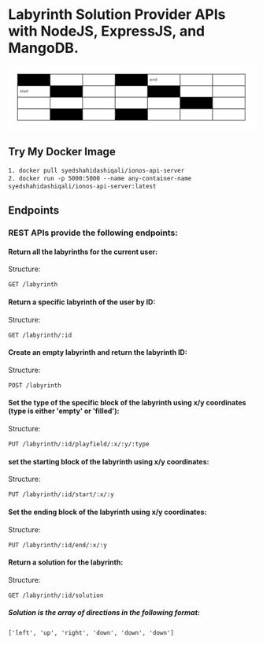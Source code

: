 # Labyrinth Solution Provider APIs with NodeJS, ExpressJS, and MangoDB.

![example](./static/labyrinth.png)

## Try My Docker Image
```
1. docker pull syedshahidashiqali/ionos-api-server
2. docker run -p 5000:5000 --name any-container-name syedshahidashiqali/ionos-api-server:latest
```
## Endpoints

### REST APIs provide the following endpoints:

#### Return all the labyrinths for the current user:

Structure:

```
GET /labyrinth
```

#### Return a specific labyrinth of the user by ID:

Structure:

```
GET /labyrinth/:id
```

#### Create an empty labyrinth and return the labyrinth ID:

Structure:

```
POST /labyrinth
```

#### Set the type of the specific block of the labyrinth using x/y coordinates (type is either 'empty' or 'filled'):

Structure:

```
PUT /labyrinth/:id/playfield/:x/:y/:type
```

#### set the starting block of the labyrinth using x/y coordinates:

Structure:

```
PUT /labyrinth/:id/start/:x/:y
```

#### Set the ending block of the labyrinth using x/y coordinates:

Structure:

```
PUT /labyrinth/:id/end/:x/:y
```

#### Return a solution for the labyrinth:

Structure:

```
GET /labyrinth/:id/solution
```

##### Solution is the array of directions in the following format:

```
['left', 'up', 'right', 'down', 'down', 'down']
```
